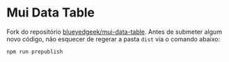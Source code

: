 # Mui Data Table
Fork do repositório [blueyedgeek/mui-data-table](https://github.com/blueyedgeek/mui-data-table). Antes de submeter algum novo código, não esquecer de regerar a pasta `dist` via o comando abaixo:

`npm run prepublish`

